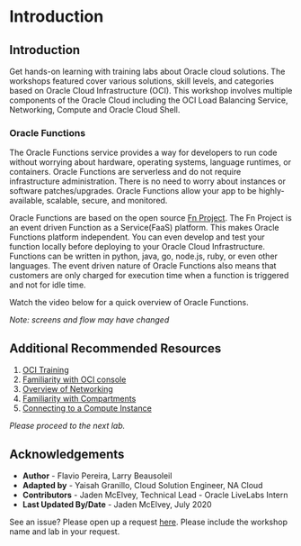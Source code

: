 # Introduction
## Introduction
Get hands-on learning with training labs about Oracle cloud solutions. The workshops featured cover various solutions, skill levels, and categories based on Oracle Cloud Infrastructure (OCI). This workshop involves multiple components of the Oracle Cloud including the OCI Load Balancing Service, Networking, Compute and Oracle Cloud Shell.  

### Oracle Functions

The Oracle Functions service provides a way for developers to run code without worrying about hardware, operating systems, language runtimes, or containers. Oracle Functions are serverless and do not require infrastructure administration. There is no need to worry about instances or software patches/upgrades. Oracle Functions allow your app to be highly-available, scalable, secure, and monitored.

Oracle Functions are based on the open source [Fn Project](https://fnproject.io/). The Fn Project is an event driven Function as a Service(FaaS) platform. This makes Oracle Functions platform independent. You can even develop and test your function locally before deploying to your Oracle Cloud Infrastructure. Functions can be written in python, java,  go, node.js, ruby, or even other languages. The event driven nature of Oracle Functions also means that customers are only charged for execution time when a function is triggered and not for idle time.

Watch the video below for a quick overview of Oracle Functions.

*Note: screens and flow may have changed*

[](youtube:C4cwkLPxGpc)

## Additional Recommended Resources

1. [OCI Training](https://cloud.oracle.com/en_US/iaas/training)
2. [Familiarity with OCI console](https://docs.us-phoenix-1.oraclecloud.com/Content/GSG/Concepts/console.htm)
3. [Overview of Networking](https://docs.us-phoenix-1.oraclecloud.com/Content/Network/Concepts/overview.htm)
4. [Familiarity with Compartments](https://docs.us-phoenix-1.oraclecloud.com/Content/GSG/Concepts/concepts.htm)
5. [Connecting to a Compute Instance](https://docs.us-phoenix-1.oraclecloud.com/Content/Compute/Tasks/accessinginstance.htm)


*Please proceed to the next lab.*

## Acknowledgements

- **Author** - Flavio Pereira, Larry Beausoleil
- **Adapted by** -  Yaisah Granillo, Cloud Solution Engineer, NA Cloud
- **Contributors** - Jaden McElvey, Technical Lead - Oracle LiveLabs Intern
- **Last Updated By/Date** - Jaden McElvey, July 2020

See an issue?  Please open up a request [here](https://github.com/oracle/learning-library/issues). Please include the workshop name and lab in your request. 

